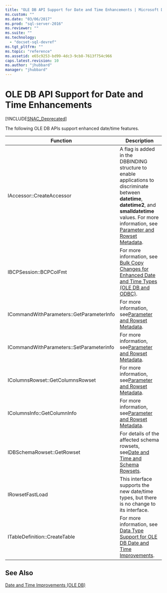 ```yaml
---
title: "OLE DB API Support for Date and Time Enhancements | Microsoft Docs"
ms.custom: ""
ms.date: "03/06/2017"
ms.prod: "sql-server-2016"
ms.reviewer: ""
ms.suite: ""
ms.technology: 
  - "docset-sql-devref"
ms.tgt_pltfrm: ""
ms.topic: "reference"
ms.assetid: e65c9253-bd99-4dc3-9cb8-7613f754c966
caps.latest.revision: 10
ms.author: "jhubbard"
manager: "jhubbard"
---
```

# OLE DB API Support for Date and Time Enhancements
[!INCLUDE[SNAC_Deprecated](../../relational-databases/extended-stored-procedures-reference/includes/snac-deprecated.md)]

  The following OLE DB APIs support enhanced date/time features.  
  
|Function|Description|  
|--------------|-----------------|  
|IAccessor::CreateAccessor|A flag is added in the DBBINDING structure to enable applications to discriminate between **datetime**, **datetime2**, and **smalldatetime** values. For more information, see [Parameter and Rowset Metadata](../Topic/Parameter%20and%20Rowset%20Metadata.md).|  
|IBCPSession::BCPColFmt|For more information, see [Bulk Copy Changes for Enhanced Date and Time Types &#40;OLE DB and ODBC&#41;](../../relational-databases/native-client-odbc-date-time/bulk-copy-changes-for-enhanced-date-and-time-types-ole-db-and-odbc.md).|  
|ICommandWithParameters::GetParameterInfo|For more information, see[Parameter and Rowset Metadata](../Topic/Parameter%20and%20Rowset%20Metadata.md).|  
|ICommandWithParameters::SetParameterinfo|For more information, see[Parameter and Rowset Metadata](../Topic/Parameter%20and%20Rowset%20Metadata.md).|  
|IColumnsRowset::GetColumnsRowset|For more information, see[Parameter and Rowset Metadata](../Topic/Parameter%20and%20Rowset%20Metadata.md).|  
|IColumnsInfo::GetColumnInfo|For more information, see[Parameter and Rowset Metadata](../Topic/Parameter%20and%20Rowset%20Metadata.md).|  
|IDBSchemaRowset::GetRowset|For details of the affected schema rowsets, see[Date and Time and Schema Rowsets](../Topic/Date%20and%20Time%20and%20Schema%20Rowsets.md).|  
|IRowsetFastLoad|This interface supports the new date/time types, but there is no change to its interface.|  
|ITableDefinition::CreateTable|For more information, see [Data Type Support for OLE DB Date and Time Improvements](../../relational-databases/native-client-ole-db-date-time/data-type-support-for-ole-db-date-and-time-improvements.md).|  
  
## See Also  
 [Date and Time Improvements &#40;OLE DB&#41;](../../relational-databases/native-client-ole-db-date-time/date-and-time-improvements-ole-db.md)  
  
  